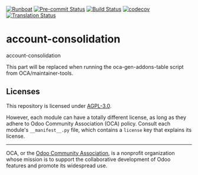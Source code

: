 
[![Runboat](https://img.shields.io/badge/runboat-Try%20me-875A7B.png)](https://runboat.odoo-community.org/builds?repo=OCA/account-consolidation&target_branch=18.0)
[![Pre-commit Status](https://github.com/OCA/account-consolidation/actions/workflows/pre-commit.yml/badge.svg?branch=18.0)](https://github.com/OCA/account-consolidation/actions/workflows/pre-commit.yml?query=branch%3A18.0)
[![Build Status](https://github.com/OCA/account-consolidation/actions/workflows/test.yml/badge.svg?branch=18.0)](https://github.com/OCA/account-consolidation/actions/workflows/test.yml?query=branch%3A18.0)
[![codecov](https://codecov.io/gh/OCA/account-consolidation/branch/18.0/graph/badge.svg)](https://codecov.io/gh/OCA/account-consolidation)
[![Translation Status](https://translation.odoo-community.org/widgets/account-consolidation-18-0/-/svg-badge.svg)](https://translation.odoo-community.org/engage/account-consolidation-18-0/?utm_source=widget)

<!-- /!\ do not modify above this line -->

# account-consolidation

account-consolidation

<!-- /!\ do not modify below this line -->

<!-- prettier-ignore-start -->

[//]: # (addons)

This part will be replaced when running the oca-gen-addons-table script from OCA/maintainer-tools.

[//]: # (end addons)

<!-- prettier-ignore-end -->

## Licenses

This repository is licensed under [AGPL-3.0](LICENSE).

However, each module can have a totally different license, as long as they adhere to Odoo Community Association (OCA)
policy. Consult each module's `__manifest__.py` file, which contains a `license` key
that explains its license.

----
OCA, or the [Odoo Community Association](http://odoo-community.org/), is a nonprofit
organization whose mission is to support the collaborative development of Odoo features
and promote its widespread use.

